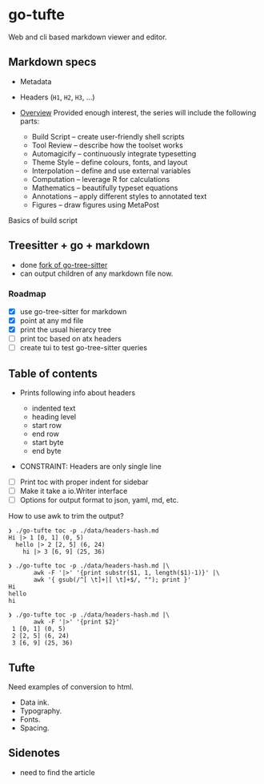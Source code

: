 # go-tufte

Web and cli based markdown viewer and editor.

## Markdown specs

- Metadata
- Headers (`H1`, `H2`, `H3`, ...)

- [Overview](https://dave.autonoma.ca/blog/2019/05/22/typesetting-markdown-part-1/)
  Provided enough interest, the series will include the following parts:
  - Build Script – create user-friendly shell scripts
  - Tool Review – describe how the toolset works
  - Automagicify – continuously integrate typesetting
  - Theme Style – define colours, fonts, and layout
  - Interpolation – define and use external variables
  - Computation – leverage R for calculations
  - Mathematics – beautifully typeset equations
  - Annotations – apply different styles to annotated text
  - Figures – draw figures using MetaPost

Basics of build script

## Treesitter + go + markdown

- done [fork of go-tree-sitter](github.com/manyids2/go-tree-sitter-with-markdown)
- can output children of any markdown file now.

### Roadmap

- [x] use go-tree-sitter for markdown
- [x] point at any md file
- [x] print the usual hierarcy tree
- [ ] print toc based on atx headers
- [ ] create tui to test go-tree-sitter queries

## Table of contents

- Prints following info about headers

  - indented text
  - heading level
  - start row
  - end row
  - start byte
  - end byte

- CONSTRAINT: Headers are only single line
- [ ] Print toc with proper indent for sidebar
- [ ] Make it take a io.Writer interface
- [ ] Options for output format to json, yaml, md, etc.

How to use awk to trim the output?

```
❯ ./go-tufte toc -p ./data/headers-hash.md
Hi |> 1 [0, 1] (0, 5)
  hello |> 2 [2, 5] (6, 24)
    hi |> 3 [6, 9] (25, 36)

❯ ./go-tufte toc -p ./data/headers-hash.md |\
       awk -F '|>' '{print substr($1, 1, length($1)-1)}' |\
       awk '{ gsub(/^[ \t]+|[ \t]+$/, ""); print }'
Hi
hello
hi

❯ ./go-tufte toc -p ./data/headers-hash.md |\
       awk -F '|>' '{print $2}'
 1 [0, 1] (0, 5)
 2 [2, 5] (6, 24)
 3 [6, 9] (25, 36)

```

## Tufte

Need examples of conversion to html.

- Data ink.
- Typography.
- Fonts.
- Spacing.

## Sidenotes

- need to find the article
